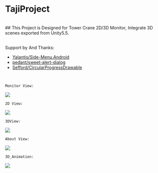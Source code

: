 # TajiProject
<br>
## This Project is Designed for Tower Crane 2D/3D Monitor, Integrate 3D scenes exported from Unity5.5.
<br><br>

Support by And Thanks:<br>

* [Yalantis/Side-Menu.Android](https://github.com/Yalantis/Side-Menu.Android)
* [pedant/sweet-alert-dialog](https://github.com/pedant/sweet-alert-dialog)
* [Sefford/CircularProgressDrawable](https://github.com/Sefford/CircularProgressDrawable)

<br>

    Monitor View:
![](https://github.com/uCloudCastle/TajiProject/raw/master/githubImg/monitor.png)

    2D View:
![](https://github.com/uCloudCastle/TajiProject/raw/master/githubImg/2d.png)

    3DView:
![](https://github.com/uCloudCastle/TajiProject/raw/master/githubImg/3d.png)

    About View:
![](https://github.com/uCloudCastle/TajiProject/raw/master/githubImg/about.png)

    3D_Animation:
![](https://github.com/uCloudCastle/TajiProject/raw/master/githubImg/3d_animation.gif)
